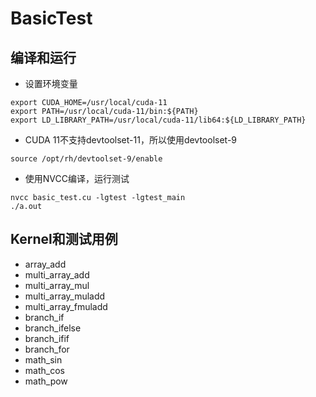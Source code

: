# BasicTest

## 编译和运行

* 设置环境变量

```
export CUDA_HOME=/usr/local/cuda-11
export PATH=/usr/local/cuda-11/bin:${PATH}
export LD_LIBRARY_PATH=/usr/local/cuda-11/lib64:${LD_LIBRARY_PATH}
```

* CUDA 11不支持devtoolset-11，所以使用devtoolset-9

```
source /opt/rh/devtoolset-9/enable
```

* 使用NVCC编译，运行测试

```
nvcc basic_test.cu -lgtest -lgtest_main
./a.out
```

## Kernel和测试用例

* array_add
* multi_array_add
* multi_array_mul
* multi_array_muladd
* multi_array_fmuladd
* branch_if
* branch_ifelse
* branch_ifif
* branch_for
* math_sin
* math_cos
* math_pow